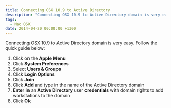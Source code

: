 ```yaml
---
title: Connecting OSX 10.9 to Active Directory
description: "Connecting OSX 10.9 to Active Directory domain is very easy. Follow the quick guide below:"
tags:
  - Mac OSX
date: 2014-04-20 00:00:00 +1300
---
```

Connecting OSX 10.9 to Active Directory domain is very easy. Follow the quick guide below:

  1. Click on the **Apple** **Menu**
  2. Click **System Preferences**
  3. Select **Users & Groups**
  4. Click **Login Options**
  5. Click **Join**
  6. Click **Add** and type in the name of the Active Directory domain
  7. **Enter** **in** an **Active** **Directory** user **credentials** with domain rights to add workstations to the domain
  8. Click **Ok**

